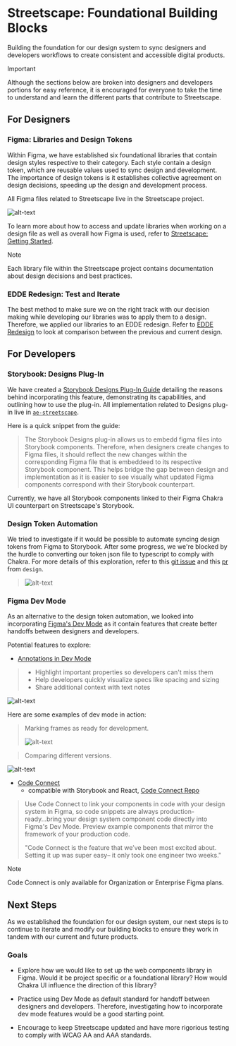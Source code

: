 # Streetscape: Foundational Building Blocks

Building the foundation for our design system to sync designers and developers workflows to create consistent and accessible digital products.

> [!IMPORTANT]
> Although the sections below are broken into designers and developers portions for easy reference, it is encouraged for everyone to take the time to understand and learn the different parts that contribute to Streetscape.

## For Designers

### Figma: Libraries and Design Tokens

Within Figma, we have established six foundational libraries that contain design styles respective to their category. Each style contain a design token, which are reusable values used to sync design and development. The importance of design tokens is it establishes collective agreement on design decisions, speeding up the design and development process.

All Figma files related to Streetscape live in the Streetscape project.

![alt-text](https://github.com/NYCPlanning/design/blob/streetscape-v1/assets/streetscape-v1/streescape%20figma%20project.png)

To learn more about how to access and update libraries when working on a design file as well as overall how Figma is used, refer to [Streetscape: Getting Started](https://www.figma.com/design/mfEZjCGYOX49VKyptVDLG6/Streetscape%3A-Getting-Started?node-id=0-1&t=cP49FaXFBwrFe1i0-1).

> [!NOTE]
> Each library file within the Streetscape project contains documentation about design decisions and best practices.

### EDDE Redesign: Test and Iterate

The best method to make sure we on the right track with our decision making while developing our libraries was to apply them to a design. Therefore, we applied our libraries to an EDDE redesign. Refer to [EDDE Redesign](https://www.figma.com/design/d9FEjwAyl6Mb4Sep9tPdNt/EDDE-Redesign?node-id=6-108&t=ZUED3d3k3Qltot4j-1) to look at comparison between the previous and current design.

## For Developers

### Storybook: Designs Plug-In

We have created a [Storybook Designs Plug-In Guide](https://github.com/NYCPlanning/design/blob/main/storybook-designs-plugin-guide.md) detailing the reasons behind incorporating this feature, demonstrating its capabilities, and outlining how to use the plug-in. All implementation related to Designs plug-in live in [`ae-streetscape`](https://github.com/NYCPlanning/ae-streetscape).

Here is a quick snippet from the guide:

> The Storybook Designs plug-in allows us to embedd figma files into Storybook components. Therefore, when designers create changes to Figma files, it should reflect the new changes within the corresponding Figma file that is embeddeed to its respective Storybook component. This helps bridge the gap between design and implementation as it is easier to see visually what updated Figma components correspond with their Storybook counterpart.

Currently, we have all Storybook components linked to their Figma Chakra UI counterpart on Streetscape's Storybook.

### Design Token Automation

We tried to investigate if it would be possible to automate syncing design tokens from Figma to Storybook. After some progress, we we're blocked by the hurdle to converting our token json file to typescript to comply with Chakra. For more details of this exploration, refer to this [git issue](https://github.com/NYCPlanning/design/issues/34) and this [pr](https://github.com/NYCPlanning/design/pull/39) from `design`.

> ![alt-text](https://github.com/NYCPlanning/design/blob/streetscape-v1/assets/streetscape-v1/design-system-sync.drawio.png)

### Figma Dev Mode

As an alternative to the design token automation, we looked into incorporating [Figma's Dev Mode](https://www.figma.com/dev-mode/) as it contain features that create better handoffs between designers and developers.

Potential features to explore:

- [Annotations in Dev Mode](https://help.figma.com/hc/en-us/articles/20774752502935-Add-measurements-and-annotate-designs-in-Dev-Mode)

> - Highlight important properties so developers can't miss them
> - Help developers quickly visualize specs like spacing and sizing
> - Share additional context with text notes

![alt-text](https://github.com/NYCPlanning/design/blob/streetscape-v1/assets/streetscape-v1/devmodeannotationsexample.png)

Here are some examples of dev mode in action:
> Marking frames as ready for development.
>
> ![alt-text](https://github.com/NYCPlanning/design/blob/streetscape-v1/assets/streetscape-v1/devmodeready.png)

> Comparing different versions.
>
![alt-text](https://github.com/NYCPlanning/design/blob/streetscape-v1/assets/streetscape-v1/devmodecompare.png)


- [Code Connect](https://help.figma.com/hc/en-us/articles/23920389749655-Code-Connect)
  - compatible with Storybook and React, [Code Connect Repo](https://github.com/figma/code-connect)

> Use Code Connect to link your components in code with your design system in Figma, so code snippets are always production-ready...bring your design system component code directly into Figma's Dev Mode. Preview example components that mirror the framework of your production code.
>
> "Code Connect is the feature that we’ve been most excited about. Setting it up was super easy– it only took one engineer two weeks."
>

> [!NOTE]
> Code Connect is only available for Organization or Enterprise Figma plans.

## Next Steps

As we established the foundation for our design system, our next steps is to continue to iterate and modify our building blocks to ensure they work in tandem with our current and future products.

### Goals

- Explore how we would like to set up the web components library in Figma. Would it be project specific or a foundational library? How would Chakra UI influence the direction of this library?

- Practice using Dev Mode as default standard for handoff between designers and developers. Therefore, investigating how to incorporate dev mode features would be a good starting point.
  
- Encourage to keep Streetscape updated and have more rigorious testing to comply with WCAG AA and AAA standards.
